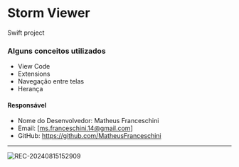 # Storm Viewer

Swift project 

### Alguns conceitos utilizados
- View Code
- Extensions
- Navegação entre telas
- Herança

#### Responsável
- Nome do Desenvolvedor: Matheus Franceschini
- Email: [ms.franceschini.14@gmail.com]
- GitHub: https://github.com/MatheusFranceschini

---

![REC-20240815152909](https://github.com/user-attachments/assets/0d5b7e20-f90b-421e-b714-449c427b1b0f)
